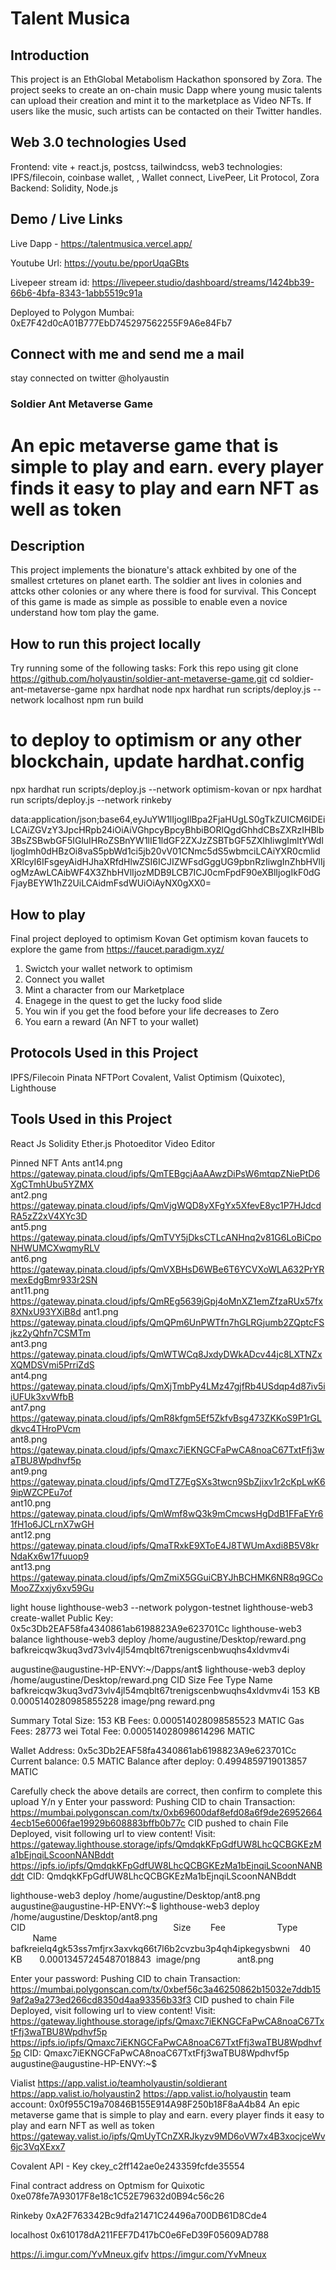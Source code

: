 # Talent Musica 

## Introduction
This project is an EthGlobal Metabolism Hackathon sponsored by Zora. The project seeks to create an on-chain music Dapp where young music talents can upload their creation and mint it to the marketplace as Video NFTs. If users like the music, such artists can be contacted on their Twitter handles.

## Web 3.0 technologies Used

Frontend: vite + react.js, postcss, tailwindcss, 
web3 technologies: IPFS/filecoin, coinbase wallet, , Wallet connect, LivePeer, Lit Protocol, Zora
Backend: Solidity, Node.js

## Demo / Live Links
Live Dapp - https://talentmusica.vercel.app/

Youtube Url: https://youtu.be/pporUqaGBts

Livepeer stream id: https://livepeer.studio/dashboard/streams/1424bb39-66b6-4bfa-8343-1abb5519c91a

Deployed to Polygon Mumbai: 0xE7F42d0cA01B777EbD745297562255F9A6e84Fb7


## Connect with me and send me a mail

stay connected on twitter @holyaustin


### Soldier Ant Metaverse Game
# An epic metaverse game that is simple to play and earn. every player finds it easy to play and earn NFT as well as token

## Description

This project implements the bionature's attack exhbited by one of the smallest crtetures on planet earth. The soldier ant lives in colonies and attcks other colonies or any where there is food for survival. This Concept of this game is made as simple as possible to enable even a novice understand how tom play the game.

## How to run this project locally
Try running some of the following tasks:
Fork this repo using
git clone https://github.com/holyaustin/soldier-ant-metaverse-game.git
cd soldier-ant-metaverse-game
npx hardhat node
npx hardhat run scripts/deploy.js --network localhost
npm run build

# to deploy to optimism or any other blockchain, update hardhat.config
npx hardhat run scripts/deploy.js --network optimism-kovan
or 
npx hardhat run scripts/deploy.js --network rinkeby


data:application/json;base64,eyJuYW1lIjogIlBpa2FjaHUgLS0gTkZUICM6IDEiLCAiZGVzY3JpcHRpb24iOiAiVGhpcyBpcyBhbiBORlQgdGhhdCBsZXRzIHBlb3BsZSBwbGF5IGluIHRoZSBnYW1lIE1ldGF2ZXJzZSBTbGF5ZXIhIiwgImltYWdlIjogImh0dHBzOi8vaS5pbWd1ci5jb20vV01CNmc5dS5wbmciLCAiYXR0cmlidXRlcyI6IFsgeyAidHJhaXRfdHlwZSI6ICJIZWFsdGggUG9pbnRzIiwgInZhbHVlIjogMzAwLCAibWF4X3ZhbHVlIjozMDB9LCB7ICJ0cmFpdF90eXBlIjogIkF0dGFjayBEYW1hZ2UiLCAidmFsdWUiOiAyNX0gXX0=

## How to play
Final project deployed to optimism Kovan
Get optimism kovan faucets to explore the game from https://faucet.paradigm.xyz/
1. Swictch your wallet network to optimism
2. Connect you wallet
3. Mint a character from our Marketplace
4. Enagege in the quest to get the lucky food slide
5. You win if you get the food before your life decreases to Zero
6. You earn a reward (An NFT to your wallet) <Token reward coming soon>
   

## Protocols Used in this Project
IPFS/Filecoin
Pinata
NFTPort
Covalent, 
Valist 
Optimism (Quixotec), 
Lighthouse

## Tools Used in this Project
React Js
Solidity
Ether.js
Photoeditor
Video Editor

Pinned NFT Ants 
ant14.png https://gateway.pinata.cloud/ipfs/QmTEBgcjAaAAwzDiPsW6mtqpZNiePtD6XgCTmhUbu5YZMX	
ant2.png https://gateway.pinata.cloud/ipfs/QmVjgWQD8yXFgYx5XfevE8yc1P7HJdcdRA5zZ2xV4XYc3D	
ant5.png https://gateway.pinata.cloud/ipfs/QmTVY5jDksCTLcANHnq2v81G6LoBiCpoNHWUMCXwqmyRLV	
ant6.png https://gateway.pinata.cloud/ipfs/QmVXBHsD6WBe6T6YCVXoWLA632PrYRmexEdgBmr933r2SN	
ant11.png https://gateway.pinata.cloud/ipfs/QmREg5639jGpj4oMnXZ1emZfzaRUx57fx8XNxU93YXiB8d
ant1.png https://gateway.pinata.cloud/ipfs/QmQPm6UnPWTfn7hGLRGjumb2ZQptcFSjkz2yQhfn7CSMTm	
ant3.png https://gateway.pinata.cloud/ipfs/QmWTWCq8JxdyDWkADcv44jc8LXTNZxXQMDSVmi5PrriZdS	
ant4.png https://gateway.pinata.cloud/ipfs/QmXjTmbPy4LMz47gjfRb4USdqp4d87iv5iiUFUk3xvWfbB	
ant7.png https://gateway.pinata.cloud/ipfs/QmR8kfgm5Ef5ZkfvBsg473ZKKoS9P1rGLdkvc4THroPVcm	
ant8.png https://gateway.pinata.cloud/ipfs/Qmaxc7iEKNGCFaPwCA8noaC67TxtFfj3waTBU8Wpdhvf5p	
ant9.png https://gateway.pinata.cloud/ipfs/QmdTZ7EgSXs3twcn9SbZjixv1r2cKpLwK69ipWZCPEu7of	
ant10.png https://gateway.pinata.cloud/ipfs/QmWmf8wQ3k9mCmcwsHgDdB1FFaEYr61fH1o6JCLrnX7wGH	
ant12.png https://gateway.pinata.cloud/ipfs/QmaTRxkE9XToE4J8TWUmAxdi8B5V8krNdaKx6w17fuuop9	
ant13.png https://gateway.pinata.cloud/ipfs/QmZmiX5GGuiCBYJhBCHMK6NR8q9GCoMooZZxxjy6xv59Gu 

light house
lighthouse-web3 --network polygon-testnet
lighthouse-web3 create-wallet
Public Key: 0x5c3Db2EAF58fa4340861ab6198823A9e623701Cc
lighthouse-web3 balance
lighthouse-web3 deploy /home/augustine/Desktop/reward.png
bafkreicqw3kuq3vd73vlv4jl54mqblt67trenigscenbwuqhs4xldvmv4i

augustine@augustine-HP-ENVY:~/Dapps/ant$ lighthouse-web3 deploy /home/augustine/Desktop/reward.png
CID                                                            Size        Fee                     Type                    Name
bafkreicqw3kuq3vd73vlv4jl54mqblt67trenigscenbwuqhs4xldvmv4i    153 KB      0.0005140280985855228   image/png               reward.png

Summary
Total Size: 153 KB
Fees: 0.000514028098585523 MATIC
Gas Fees: 28773 wei
Total Fee: 0.000514028098614296 MATIC

Wallet
Address: 0x5c3Db2EAF58fa4340861ab6198823A9e623701Cc
Current balance: 0.5 MATIC
Balance after deploy: 0.4994859719013857 MATIC

Carefully check the above details are correct, then confirm to complete this upload Y/n
 y
Enter your password: 
Pushing CID to chain
Transaction: https://mumbai.polygonscan.com/tx/0xb69600daf8efd08a6f9de269526644ecb15e6006fae19929b608883bffb0b77c
CID pushed to chain
File Deployed, visit following url to view content!
Visit: https://gateway.lighthouse.storage/ipfs/QmdqkKFpGdfUW8LhcQCBGKEzMa1bEjnqiLScoonNANBddt
       https://ipfs.io/ipfs/QmdqkKFpGdfUW8LhcQCBGKEzMa1bEjnqiLScoonNANBddt
CID: QmdqkKFpGdfUW8LhcQCBGKEzMa1bEjnqiLScoonNANBddt

lighthouse-web3 deploy /home/augustine/Desktop/ant8.png
augustine@augustine-HP-ENVY:~$ lighthouse-web3 deploy /home/augustine/Desktop/ant8.png
CID                                                            Size        Fee                     Type                    Name
bafkreielq4gk53ss7mfjrx3axvkq66t7l6b2cvzbu3p4qh4ipkegysbwni    40 KB       0.00013457245487018843  image/png               ant8.png

Enter your password: 
Pushing CID to chain
Transaction: https://mumbai.polygonscan.com/tx/0xbef56c3a46250862b15032e7ddb159af2a9a273ed266cd8350d4aa93356b33f3
CID pushed to chain
File Deployed, visit following url to view content!
Visit: https://gateway.lighthouse.storage/ipfs/Qmaxc7iEKNGCFaPwCA8noaC67TxtFfj3waTBU8Wpdhvf5p
https://ipfs.io/ipfs/Qmaxc7iEKNGCFaPwCA8noaC67TxtFfj3waTBU8Wpdhvf5p
CID: Qmaxc7iEKNGCFaPwCA8noaC67TxtFfj3waTBU8Wpdhvf5p
augustine@augustine-HP-ENVY:~$ 

Vialist
https://app.valist.io/teamholyaustin/soldierant
https://app.valist.io/holyaustin2
https://app.valist.io/holyaustin
team account: 0x0f955C19a70846B155E914A98F250b18F8aA4b84
An epic metaverse game that is simple to play and earn. every player finds it easy to play and earn NFT as well as token
https://gateway.valist.io/ipfs/QmUyTCnZXRJkyzv9MD6oVW7x4B3xocjceWv6jc3VqXExx7


Covalent API - Key
ckey_c2ff142ae0e243359fcfde35554


Final contract address on Optmism for Quixotic
0xe078fe7A93017F8e18c1C52E79632d0B94c56c26

Rinkeby
0xA2F763342Bc9dfa21471C24496a700DB61D8Cde4

localhost
0x610178dA211FEF7D417bC0e6FeD39F05609AD788

https://i.imgur.com/YvMneux.gifv
https://imgur.com/YvMneux